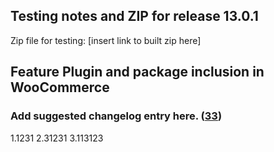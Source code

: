## Testing notes and ZIP for release 13.0.1

Zip file for testing: [insert link to built zip here]

## Feature Plugin and package inclusion in WooCommerce

### Add suggested changelog entry here. ([33](https://github.com/alexflorisca/woocommerce-blocks/pull/33))

1.1231
2.31231
3.113123


